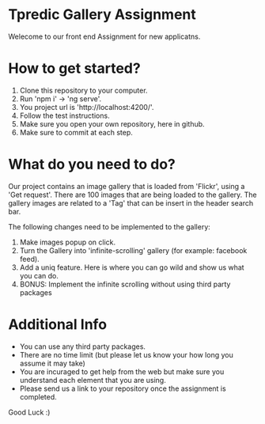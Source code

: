 # Tpredic Gallery Assignment

Welecome to our front end Assignment for new applicatns.


# How to get started?

1. Clone this repository to your computer.
2. Run 'npm i' -> 'ng serve'.
3. You project url is 'http://localhost:4200/'.
4. Follow the test instructions.
4. Make sure you open your own repository, here in github.
5. Make sure to commit at each step.


# What do you need to do?

Our project contains an image gallery that is loaded from 'Flickr', using a 'Get request'.
There are 100 images that are being loaded to the gallery.
The gallery images are related to a 'Tag' that can be insert in the header search bar.

The following changes need to be implemented to the gallery:
  1. Make images popup on click.
  2. Turn the Gallery into 'infinite-scrolling' gallery (for example: facebook feed).
  3. Add a uniq feature. Here is where you can go wild and show us what you can do.
  4. BONUS: Implement the infinite scrolling without using third party packages
  
  
# Additional Info

* You can use any third party packages.
* There are no time limit (but please let us know your how long you assume it may take)
* You are incuraged to get help from the web but make sure you understand each element that you are using.
* Please send us a link to your repository once the assignment is completed.

Good Luck :)



